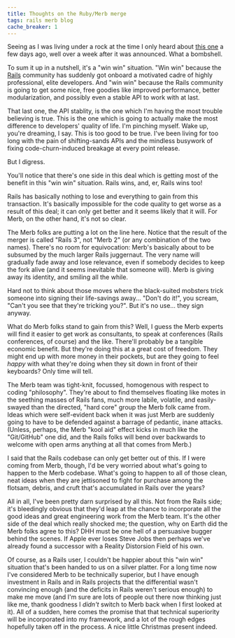 ```yaml
---
title: Thoughts on the Ruby/Merb merge
tags: rails merb blog
cache_breaker: 1
---
```


Seeing as I was living under a rock at the time I only heard about [this one](http://rubyonrails.org/merb) a few days ago, well over a week after it was announced. What a bombshell.

To sum it up in a nutshell, it's a "win win" situation. "Win win" because the [Rails](/wiki/Rails) community has suddenly got onboard a motivated cadre of highly professional, elite developers. And "win win" because the Rails community is going to get some nice, free goodies like improved performance, better modularization, and possibly even a stable API to work with at last.

That last one, the API stablity, is the one which I'm having the most trouble believing is true. This is the one which is going to actually make the most difference to developers' quality of life. I'm pinching myself. Wake up, you're dreaming, I say. This is too good to be true. I've been living for too long with the pain of shifting-sands APIs and the mindless busywork of fixing code-churn-induced breakage at every point release.

But I digress.

You'll notice that there's one side in this deal which is getting most of the benefit in this "win win" situation. Rails wins, and, er, Rails wins too!

Rails has basically nothing to lose and everything to gain from this transaction. It's basically impossible for the code quality to get worse as a result of this deal; it can only get better and it seems likely that it will. For Merb, on the other hand, it's not so clear.

The Merb folks are putting a lot on the line here. Notice that the result of the merger is called "Rails 3", not "Merb 2" (or any combination of the two names). There's no room for equivocation: Merb's basically about to be subsumed by the much larger Rails juggernaut. The very name will gradually fade away and lose relevance, even if somebody decides to keep the fork alive (and it seems inevitable that someone will). Merb is giving away its identity, and smiling all the while.

Hard not to think about those moves where the black-suited mobsters trick someone into signing their life-savings away... "Don't do it!", you scream, "Can't you see that they're tricking you?". But it's no use... they sign anyway.

What do Merb folks stand to gain from this? Well, I guess the Merb experts will find it easier to get work as consultants, to speak at conferences (Rails conferences, of course) and the like. There'll probably be a tangible economic benefit. But they're doing this at a great cost of freedom. They might end up with more money in their pockets, but are they going to feel _happy_ with what they're doing when they sit down in front of their keyboards? Only time will tell.

The Merb team was tight-knit, focussed, homogenous with respect to coding "philosophy". They're about to find themselves floating like motes in the seething masses of Rails fans, much more labile, volatile, and easily-swayed than the directed, "hard core" group the Merb folk came from. Ideas which were self-evident back when it was just Merb are suddenly going to have to be defended against a barrage of pedantic, inane attacks. (Unless, perhaps, the Merb "kool aid" effect kicks in much like the "Git/GitHub" one did, and the Rails folks will bend over backwards to welcome with open arms anything at all that comes from Merb.)

I said that the Rails codebase can only get better out of this. If I were coming from Merb, though, I'd be very worried about what's going to happen to the Merb codebase. What's going to happen to all of those clean, neat ideas when they are jettisoned to fight for purchase among the flotsam, debris, and cruft that's accumulated in Rails over the years?

All in all, I've been pretty darn surprised by all this. Not from the Rails side; it's bleedingly obvious that they'd leap at the chance to incorporate all the good ideas and great engineering work from the Merb team. It's the other side of the deal which really shocked me; the question, why on Earth did the Merb folks agree to this? DHH must be one hell of a persuasive bugger behind the scenes. If Apple ever loses Steve Jobs then perhaps we've already found a successor with a Reality Distorsion Field of his own.

Of course, as a Rails user, I couldn't be happier about this "win win" situation that's been handed to us on a silver platter. For a long time now I've considered Merb to be technically superior, but I have enough investment in Rails and in Rails projects that the differential wasn't convincing enough (and the deficits in Rails weren't serious enough) to make me move (and I'm sure are lots of people out there now thinking just like me, thank goodness I _didn't_ switch to Merb back when I first looked at it). All of a sudden, here comes the promise that that technical superiority will be incorporated into my framework, and a lot of the rough edges hopefully taken off in the process. A nice little Christmas present indeed.
